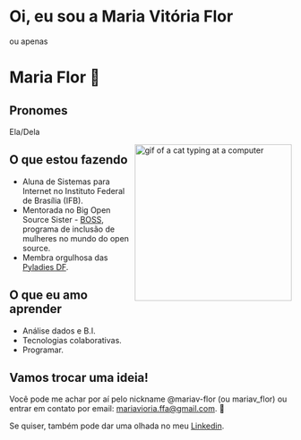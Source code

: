 # Oi, eu sou a Maria Vitória Flor 
ou apenas 

# Maria Flor 🌻

## Pronomes
Ela/Dela

<img align = 'right' alt = "gif of a cat typing at a computer" src ="https://media.giphy.com/media/13HBDT4QSTpveU/giphy.gif" 
width = "280"/>

## O que estou fazendo

- Aluna de Sistemas para Internet no Instituto Federal de Brasília (IFB).
- Mentorada no Big Open Source Sister - [BOSS](https://github.com/BOSS-BigOpenSourceSister), programa de inclusão de mulheres no mundo do open source.
- Membra orgulhosa das [Pyladies DF](https://github.com/pyladiesdf). 

## O que eu amo aprender

- Análise dados e B.I.
- Tecnologias colaborativas.
- Programar.

## Vamos trocar uma ideia!

Você pode me achar por aí pelo nickname @mariav-flor (ou mariav_flor) ou entrar em contato por email: mariavioria.ffa@gmail.com. 💌

Se quiser, também pode dar uma olhada no meu [Linkedin](https://www.linkedin.com/in/mariavitoria).
